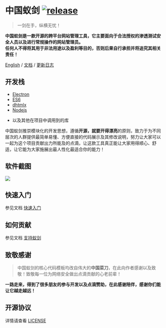 # 中国蚁剑 [![release](https://img.shields.io/badge/release-v2.0.3.1-blue.svg?style=flat-square)][url-release]

> 一剑在手，纵横无忧！

**中国蚁剑是一款开源的跨平台网站管理工具，它主要面向于合法授权的渗透测试安全人员以及进行常规操作的网站管理员。**    
**任何人不得将其用于非法用途以及盈利等目的，否则后果自行承担并将追究其相关责任！**

[English][url-docen] / [文档][url-document] / [更新日志][url-changelog]

## 开发栈
 - [Electron][url-electron]
 - [ES6][url-es6]
 - [dhtmlx][url-dhtmlx]
 - [Nodejs][url-nodejs]
 * 以及其他在项目中调用到的库

中国蚁剑推崇模块化的开发思想，遵循**开源，就要开得漂亮**的原则，致力于为不同层次的人群提供最简单易懂、方便直接的代码展示及其修改说明，努力让大家可以一起为这个项目贡献出力所能及的点滴，让这款工具真正能让大家用得顺心、舒适，让它能为大家施展出最人性化最适合你的能力！

## 软件截图

![][url-mainui]

## 快速入门

参见文档 [快速入门][url-quickstart]

## 如何贡献

参见文档 [支持蚁剑][url-contribute]

## 致敬感谢
> 中国蚁剑的核心代码模板均改自伟大的**中国菜刀**，在此向作者感谢以及致敬！致敬每一位为网络安全做出点滴贡献的心老前辈！

**一路走来，得到了很多朋友的参与开发以及点滴赞助，在此感谢陪伴，感谢你们能让它越走越远！**

## 开源协议

详情请查看 [LICENSE](./LICENSE)


[url-docen]: README.md
[url-changelog]: CHANGELOG.md
[url-document]: http://doc.u0u.us/zh-hans/
[url-release]: https://github.com/AntSwordProject/AntSword/releases/tag/2.0.0
[url-electron]: http://electron.atom.io/
[url-es6]: http://es6.ruanyifeng.com/
[url-dhtmlx]: http://dhtmlx.com/
[url-nodejs]: https://nodejs.org/
[url-homepage]: http://uyu.us
[url-release]: https://github.com/AntSwordProject/AntSword/releases
[url-quickstart]: https://doc.u0u.us/zh-hans/getting_started/index.html
[url-contribute]: https://doc.u0u.us/zh-hans/contribute_docs.html
[url-mainui]: http://7xtigg.com1.z0.glb.clouddn.com/doc/getting_started/get_antsword_2.jpg